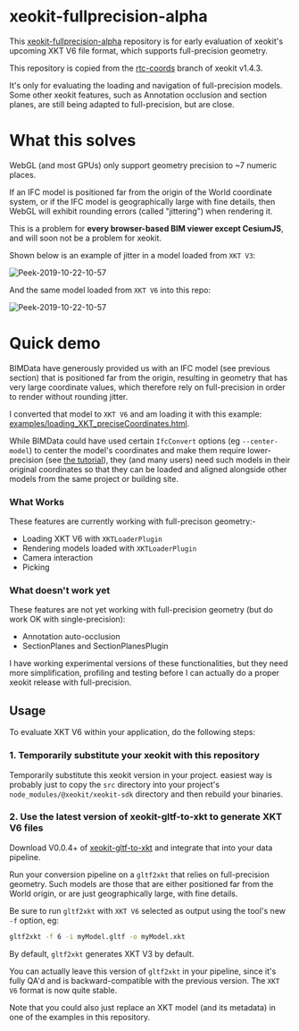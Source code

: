 # xeokit-fullprecision-alpha

This [xeokit-fullprecision-alpha](https://github.com/xeokit/xeokit-fullprecision-alpha) repository is for early evaluation 
of xeokit's upcoming XKT V6 file format, which supports full-precision geometry. 

This repository is copied from the [rtc-coords](https://github.com/xeokit/xeokit-sdk/tree/rtc-coords) branch of xeokit v1.4.3.

It's only for evaluating the loading and navigation of full-precision models. Some other xeokit features, such as 
Annotation occlusion and section planes, are still being adapted to full-precision, but are close.

# What this solves

WebGL (and most GPUs) only support geometry precision to ~7 numeric places. 

If an IFC model is positioned far from the origin of the World coordinate system, or if the IFC model is geographically 
large with fine details, then WebGL will exhibit rounding errors (called "jittering") when rendering it. 

This is a problem for **every browser-based BIM viewer except CesiumJS**, and will soon not be a problem for xeokit. 

Shown below is an example of jitter in a model loaded from ````XKT V3````:

![Peek-2019-10-22-10-57](https://xeokit.github.io/xeokit-fullprecision-alpha/jitter.gif)

And the same model loaded from ````XKT V6```` into this repo:

![Peek-2019-10-22-10-57](https://xeokit.github.io/xeokit-fullprecision-alpha/no_jitter.gif)
  

# Quick demo

BIMData have generously provided us with an IFC model (see previous section) that is positioned far from the origin, resulting in 
geometry that has very large coordinate values, which therefore rely on full-precision in order to render without rounding 
jitter. 

I converted that model to ````XKT V6```` and am loading it with this example: [examples/loading_XKT_preciseCoordinates.html](https://xeokit.github.io/xeokit-fullprecision-alpha/examples/loading_XKT_preciseCoordinates.html).

While BIMData could have used certain  ````IfcConvert```` options (eg ````--center-model````) to center the model's coordinates and make them require lower-precision 
(see [the tutorial](https://github.com/xeokit/xeokit-sdk/wiki/Creating-Files-for-Offline-BIM#4-dealing-with-precision-loss)), 
 they (and many users) need such models in their original coordinates so that they can be loaded and aligned alongside other 
models from the same project or building site.   

### What Works

These features are currently working with full-precison geometry:-

* Loading XKT V6 with ````XKTLoaderPlugin````
* Rendering models loaded with ````XKTLoaderPlugin````
* Camera interaction
* Picking

### What doesn't work yet

These features are not yet working with full-precision geometry (but do work OK with single-precision):

* Annotation auto-occlusion
* SectionPlanes and SectionPlanesPlugin

I have working experimental versions of these functionalities, but they need more simplification, profiling and testing 
before I can actually do a proper xeokit release with full-precision.  

## Usage

To evaluate XKT V6 within your application, do the following steps:

### 1. Temporarily substitute your xeokit with this repository

Temporarily substitute this xeokit version in your project. easiest way is probably just to copy the ````src```` 
directory into your project's ````node_modules/@xeokit/xeokit-sdk```` directory and then rebuild your binaries.

### 2. Use the latest version of xeokit-gltf-to-xkt to generate XKT V6 files
   
Download V0.0.4+ of [xeokit-gltf-to-xkt](https://github.com/xeokit/xeokit-gltf-to-xkt) and integrate that into your 
data pipeline.  
 
Run your conversion pipeline on a ````gltf2xkt```` that relies on full-precision geometry. Such models are those that are either 
positioned far from the World origin, or are just geographically large, with fine details. 

Be sure to run ````gltf2xkt```` with ````XKT V6```` selected as output using the tool's new ````-f```` option, eg:

`````bash
gltf2xkt -f 6 -i myModel.gltf -o myModel.xkt
`````  

By default, ````gltf2xkt```` generates XKT V3 by default. 

You can actually leave this version of ````gltf2xkt```` 
in your pipeline, since it's fully QA'd and is backward-compatible with the previous version. The ````XKT V6```` format is 
now quite stable.

Note that you could also just replace an XKT model (and its metadata) in one of the examples in this repository.
 
